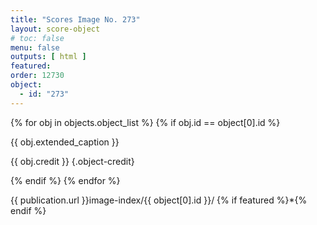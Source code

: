 ```yaml
---
title: "Scores Image No. 273"
layout: score-object
# toc: false
menu: false
outputs: [ html ]
featured: 
order: 12730
object:
  - id: "273"
---
```


{% for obj in objects.object_list %}
{% if obj.id == object[0].id %}

{{ obj.extended_caption }}

{{ obj.credit }} {.object-credit}

{% endif %}
{% endfor %}

<div class="object-credit object-url is-print-only">

{{ publication.url }}image-index/{{ object[0].id }}/ {% if featured %}*{% endif %}

</div>
